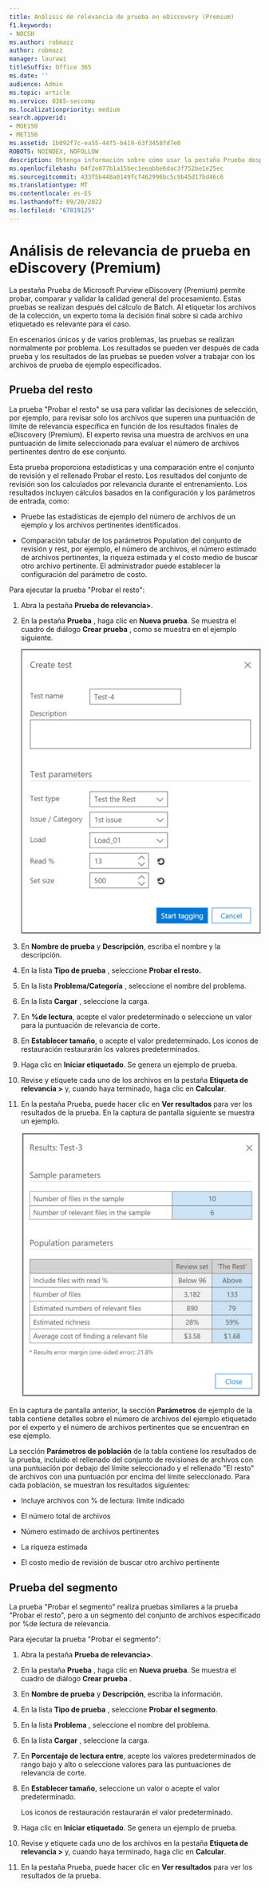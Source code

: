```yaml
---
title: Análisis de relevancia de prueba en eDiscovery (Premium)
f1.keywords:
- NOCSH
ms.author: robmazz
author: robmazz
manager: laurawi
titleSuffix: Office 365
ms.date: ''
audience: Admin
ms.topic: article
ms.service: O365-seccomp
ms.localizationpriority: medium
search.appverid:
- MOE150
- MET150
ms.assetid: 1b092f7c-ea55-44f5-b419-63f3458fd7e0
ROBOTS: NOINDEX, NOFOLLOW
description: Obtenga información sobre cómo usar la pestaña Prueba después del cálculo por lotes en eDiscovery (Premium) para probar, comparar y validar la calidad general del procesamiento.
ms.openlocfilehash: 64f2e077b1a15bec1eeabbe6dac3f752be1e25ec
ms.sourcegitcommit: 433f5b448a0149fcf462996bc5c9b45d17bd46c6
ms.translationtype: MT
ms.contentlocale: es-ES
ms.lasthandoff: 09/20/2022
ms.locfileid: "67819125"
---
```

# <a name="test-relevance-analysis-in-ediscovery-premium"></a>Análisis de relevancia de prueba en eDiscovery (Premium)
  
La pestaña Prueba de Microsoft Purview eDiscovery (Premium) permite probar, comparar y validar la calidad general del procesamiento. Estas pruebas se realizan después del cálculo de Batch. Al etiquetar los archivos de la colección, un experto toma la decisión final sobre si cada archivo etiquetado es relevante para el caso.
  
En escenarios únicos y de varios problemas, las pruebas se realizan normalmente por problema. Los resultados se pueden ver después de cada prueba y los resultados de las pruebas se pueden volver a trabajar con los archivos de prueba de ejemplo especificados.
  
## <a name="testing-the-rest"></a>Prueba del resto

La prueba "Probar el resto" se usa para validar las decisiones de selección, por ejemplo, para revisar solo los archivos que superen una puntuación de límite de relevancia específica en función de los resultados finales de eDiscovery (Premium). El experto revisa una muestra de archivos en una puntuación de límite seleccionada para evaluar el número de archivos pertinentes dentro de ese conjunto.
  
Esta prueba proporciona estadísticas y una comparación entre el conjunto de revisión y el rellenado Probar el resto. Los resultados del conjunto de revisión son los calculados por relevancia durante el entrenamiento. Los resultados incluyen cálculos basados en la configuración y los parámetros de entrada, como:
  
- Pruebe las estadísticas de ejemplo del número de archivos de un ejemplo y los archivos pertinentes identificados.

- Comparación tabular de los parámetros Population del conjunto de revisión y rest, por ejemplo, el número de archivos, el número estimado de archivos pertinentes, la riqueza estimada y el costo medio de buscar otro archivo pertinente. El administrador puede establecer la configuración del parámetro de costo.

Para ejecutar la prueba "Probar el resto":

1. Abra la pestaña **Prueba de relevancia\>**.

2. En la pestaña **Prueba** , haga clic en **Nueva prueba**. Se muestra el cuadro de diálogo **Crear prueba** , como se muestra en el ejemplo siguiente.

    ![Relevancia Pruebe los resultados del resto.](../media/46e6898a-f929-4fd0-88d9-6f91d04b6ce2.png)
  
3. En **Nombre de prueba** y **Descripción**, escriba el nombre y la descripción.

4. En la lista **Tipo de prueba** , seleccione **Probar el resto.**

5. En la lista **Problema/Categoría** , seleccione el nombre del problema.

6. En la lista **Cargar** , seleccione la carga. 

7. En **%de lectura**, acepte el valor predeterminado o seleccione un valor para la puntuación de relevancia de corte. 

8. En **Establecer tamaño**, o acepte el valor predeterminado. Los iconos de restauración restaurarán los valores predeterminados.

9. Haga clic en **Iniciar etiquetado**. Se genera un ejemplo de prueba.

10. Revise y etiquete cada uno de los archivos en la pestaña **Etiqueta de relevancia \>** y, cuando haya terminado, haga clic en **Calcular**.

11. En la pestaña Prueba, puede hacer clic en **Ver resultados** para ver los resultados de la prueba. En la captura de pantalla siguiente se muestra un ejemplo.

    ![Pruebe los resultados restantes.](../media/b95744a9-047d-4c29-992d-04fa7e58e58a.png)
  
En la captura de pantalla anterior, la sección **Parámetros** de ejemplo de la tabla contiene detalles sobre el número de archivos del ejemplo etiquetado por el experto y el número de archivos pertinentes que se encuentran en ese ejemplo.
  
La sección **Parámetros de población** de la tabla contiene los resultados de la prueba, incluido el rellenado del conjunto de revisiones de archivos con una puntuación por debajo del límite seleccionado y el rellenado "El resto" de archivos con una puntuación por encima del límite seleccionado. Para cada población, se muestran los resultados siguientes:
  
- Incluye archivos con % de lectura: límite indicado

- El número total de archivos

- Número estimado de archivos pertinentes

- La riqueza estimada

- El costo medio de revisión de buscar otro archivo pertinente

## <a name="testing-the-slice"></a>Prueba del segmento

La prueba "Probar el segmento" realiza pruebas similares a la prueba "Probar el resto", pero a un segmento del conjunto de archivos especificado por %de lectura de relevancia.

Para ejecutar la prueba "Probar el segmento":
  
1. Abra la pestaña **Prueba de relevancia\>**.

2. En la pestaña **Prueba** , haga clic en **Nueva prueba**. Se muestra el cuadro de diálogo **Crear prueba** .

3. En **Nombre de prueba** y **Descripción**, escriba la información.

4. En la lista **Tipo de prueba** , seleccione **Probar el segmento**.

5. En la lista **Problema** , seleccione el nombre del problema.

6. En la lista **Cargar** , seleccione la carga.

7. En **Porcentaje de lectura entre**, acepte los valores predeterminados de rango bajo y alto o seleccione valores para las puntuaciones de relevancia de corte.

8. En **Establecer tamaño**, seleccione un valor o acepte el valor predeterminado.

    Los iconos de restauración restaurarán el valor predeterminado.

9. Haga clic en **Iniciar etiquetado**. Se genera un ejemplo de prueba.

10. Revise y etiquete cada uno de los archivos en la pestaña **Etiqueta de relevancia \>** y, cuando haya terminado, haga clic en **Calcular**.

11. En la pestaña Prueba, puede hacer clic en **Ver resultados** para ver los resultados de la prueba.
